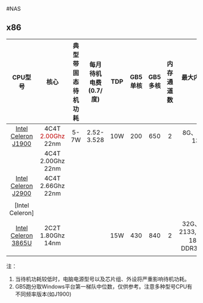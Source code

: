 #NAS 

## x86
| CPU型号 | 核心 | 典型带固态待机功耗 | 每月待机电费(0.7/度) | TDP | GB5 单核 | GB5 多核 | 内存通道数 | 最大内存及频率 | SATA数 | PCI-E通道数 | 虚拟化技术 |
| :--: | :--: | :--: | :--: | :--: | :--: | :--: | :--: | :--: | :--: | ---: | :--: |
| [Intel Celeron J1900](https://www.intel.cn/content/www/cn/zh/products/sku/78867/intel-celeron-processor-j1900-2m-cache-up-to-2-42-ghz/specifications.html) | 4C4T <font color="#c00000">2.00Ghz</font> 22nm | 5-7W | 2.52-3.528 | 10W | 200 | 650 | 2 | 8G、DDR3L 1333 |  | 4xPCIE2.0 | Yes |
|  | 4C4T 2.00Ghz 22nm |  |  |  |  |  |  |  |  |  |  |
| [Intel Celeron J2900](https://www.intel.cn/content/www/cn/zh/products/sku/78868/intel-pentium-processor-j2900-2m-cache-up-to-2-67-ghz/specifications.html) | 4C4T 2.66Ghz 22nm |  |  |  |  |  |  |  | 2 |  |  |
|  |  |  |  |  |  |  |  |  |  |  |  |
| [Intel Celeron] |  |  |  |  |  |  |  |  |  |  |  |
| [Intel Celeron 3865U](https://www.intel.cn/content/www/cn/zh/products/sku/96507/intel-celeron-processor-3865u-2m-cache-1-80-ghz/specifications.html) | 2C2T 1.80Ghz 14nm |  |  | 15W | 430 | 840 | 2 | 32G、DDR4 2133,LPDDR3 1866，DDR3L 1600 |  | 10xPCIE2.0 | Yes |
|  |  |  |  |  |  |  |  |  |  |  |  |
注：
1. 当待机功耗较低时，电脑电源型号以及芯片组、外设将严重影响待机功耗。
2. GB5跑分取Windows平台第一梯队中位数，仅供参考。注意多种型号CPU有不同频率版本(如J1900)


